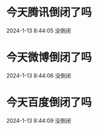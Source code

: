 # 今天腾讯倒闭了吗

2024-1-13 8:44:05 没倒闭

# 今天微博倒闭了吗

2024-1-13 8:44:06 没倒闭

# 今天百度倒闭了吗

2024-1-13 8:44:09 没倒闭

